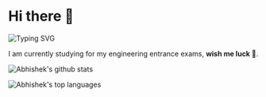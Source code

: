 # Hi there 👋

![Typing SVG](https://readme-typing-svg.herokuapp.com/?multiline=true&width=500&height=60&lines=I+am+Abhishek,+a+self+learning+programmer.;I+like+tech,and+any+kind+of+programming+related+stuff)


I am currently studying for my engineering entrance exams, **wish me luck 🤞**.

![Abhishek's github stats](https://github-readme-stats.vercel.app/api?username=Abhishek10351&theme=blue-green&count_private=true)

![Abhishek's top languages](https://github-readme-stats.vercel.app/api/top-langs/?username=Abhishek10351&theme=blue-green)
